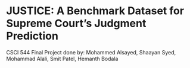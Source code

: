 # JUSTICE: A Benchmark Dataset for Supreme Court’s Judgment Prediction

CSCI 544 Final Project done by: Mohammed Alsayed, Shaayan Syed, Mohammad Alali, Smit Patel, Hemanth Bodala
